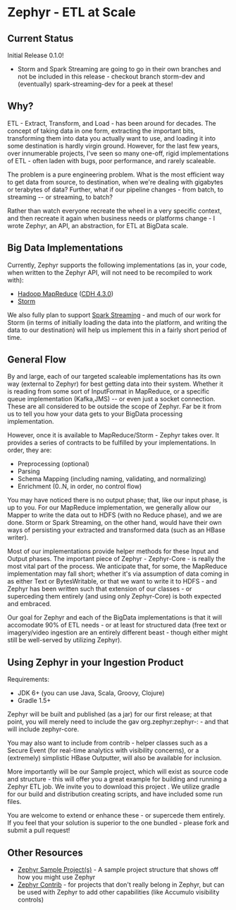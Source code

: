 Zephyr - ETL at Scale
========================

Current Status
-----------------------
Initial Release 0.1.0!
 - Storm and Spark Streaming are going to go in their own branches and not be included in this release - checkout branch storm-dev and (eventually) spark-streaming-dev for a peek at these!

Why?
------------------------
ETL - Extract, Transform, and Load - has been around for decades.  The concept of taking data in one form, 
extracting the important bits, transforming them into data you actually want to use, and loading it into some
destination is hardly virgin ground.  However, for the last few years, over innumerable projects, I've seen
so many one-off, rigid implementations of ETL - often laden with bugs, poor performance, and rarely scaleable.

The problem is a pure engineering problem.  What is the most efficient way to get data from source, to destination,
when we're dealing with gigabytes or terabytes of data?  Further, what if our pipeline changes - from batch, to 
streaming -- or streaming, to batch?

Rather than watch everyone recreate the wheel in a very specific context, and then recreate it again when 
business needs or platforms change - I wrote Zephyr, an API, an abstraction, for ETL at BigData scale.

Big Data Implementations
------------------------
Currently, Zephyr supports the following implementations (as in, your code, when written to the Zephyr API, 
will not need to be recompiled to work with):
* <a href="http://hadoop.apache.org">Hadoop MapReduce</a> (<a href="http://www.cloudera.com">CDH 4.3.0</a>)
* <a href="http://storm-project.net">Storm</a>

We also fully plan to support <a href="http://spark-project.org">Spark Streaming</a> - and much of our 
work for Storm (in  terms of initially loading the data into the platform, and writing the data to our 
destination) will help us implement this in a fairly short period of time.

General Flow
-------------------------
By and large, each of our targeted scaleable implementations has its own way (external to Zephyr) for best
getting data into their system.  Whether it is reading from some sort of InputFormat in MapReduce, or a
specific queue implementation (Kafka,JMS) -- or even just a socket connection.  These are all considered to be
outside the scope of Zephyr.  Far be it from us to tell you how your data gets to your BigData processing
implementation.

However, once it is available to MapReduce/Storm - Zephyr takes over.  It provides a series of contracts to 
be fulfilled by your implementations.  In order, they are:
* Preprocessing (optional)
* Parsing
* Schema Mapping (including naming, validating, and normalizing)
* Enrichment (0..N, in order, no control flow)

You may have noticed there is no output phase; that, like our input phase, is up to you.  For our MapReduce
implementation, we generally allow our Mapper to write the data out to HDFS (with no Reduce phase), and we
are done.  Storm or Spark Streaming, on the other hand, would have their own ways of persisting your 
extracted and transformed data (such as an HBase writer).

Most of our implementations provide helper methods for these Input and Output phases.  The important piece of
Zephyr - Zephyr-Core - is really the most vital part of the process.  We anticipate that, for some, the
MapReduce implementation may fall short; whether it's via assumption of data coming in as either Text or
BytesWritable, or that we want to write it to HDFS - and Zephyr has been written such that extension of
our classes - or superceding them entirely (and using only Zephyr-Core) is both expected and embraced.

Our goal for Zephyr and each of the BigData implementations is that it will accomodate 90% of ETL needs - 
or at least for structured data (free text or imagery/video ingestion are an entirely different beast - though 
either might still be well-served by utilizing Zephyr).

Using Zephyr in your Ingestion Product
--------------------------
Requirements:
* JDK 6+ (you can use Java, Scala, Groovy, Clojure)
* Gradle 1.5+

Zephyr will be built and published (as a jar) for our first release; at that point, you will merely need 
to include the gav org.zephyr:zephyr-<bigdata-implementation>:<version> - and that will include zephyr-core.

You may also want to include from contrib - helper classes such as a Secure Event (for real-time analytics with
visibility concerns), or a (extremely) simplistic HBase Outputter, will also be available for inclusion.

More importantly will be our Sample project, which will exist as source code and structure - this will offer 
you a great example for building and running a Zephyr ETL job.  We invite you to download this project 
<here>.  We utilize gradle for our build and distribution creating scripts, and have included some run files.

You are welcome to extend or enhance these - or supercede them entirely.  If you feel that your solution
is superior to the one bundled - please fork and submit a pull request!

Other Resources
--------------------------
- <a href="https://github.com/Sotera/zephyr-sample-project">Zephyr Sample Project(s)</a> - A sample project structure that shows off how you might use Zephyr
- <a href="https://github.com/Sotera/zephyr-contrib">Zephyr Contrib</a> - for projects that don't really belong in Zephyr, but can be used with Zephyr to add other capabilities (like Accumulo visibility controls)
